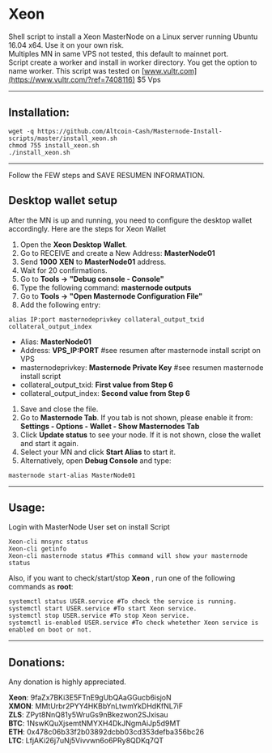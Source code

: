 # Xeon
Shell script to install a Xeon MasterNode on a Linux server running Ubuntu 16.04 x64.  Use it on your own risk.<br>
Multiples MN in same VPS not tested, this default to mainnet port.<br> Script create a worker and install in worker directory. You get the option to name worker.
This script was tested on [www.vultr.com](https://www.vultr.com/?ref=7408116) $5 Vps

***
## Installation:
```
wget -q https://github.com/Altcoin-Cash/Masternode-Install-scripts/master/install_xeon.sh
chmod 755 install_xeon.sh
./install_xeon.sh
```
***

Follow the FEW steps and SAVE RESUMEN INFORMATION. 

## Desktop wallet setup

After the MN is up and running, you need to configure the desktop wallet accordingly. Here are the steps for Xeon Wallet
1. Open the **Xeon Desktop Wallet**.
1. Go to RECEIVE and create a New Address: **MasterNode01**
1. Send **1000** **XEN** to **MasterNode01** address.
1. Wait for 20 confirmations.
1. Go to **Tools -> "Debug console - Console"**
1. Type the following command: **masternode outputs**
1. Go to  **Tools -> "Open Masternode Configuration File"**
1. Add the following entry:
```
alias IP:port masternodeprivkey collateral_output_txid collateral_output_index
```
* Alias: **MasterNode01** 
* Address: **VPS_IP:PORT** #see resumen after masternode install script on VPS
* masternodeprivkey: **Masternode Private Key** #see resumen masternode install script
* collateral_output_txid: **First value from Step 6**
* collateral_output_index:  **Second value from Step 6**
1. Save and close the file.
1. Go to **Masternode Tab**. If you tab is not shown, please enable it from: **Settings - Options - Wallet - Show Masternodes Tab**
1. Click **Update status** to see your node. If it is not shown, close the wallet and start it again. 
1. Select your MN and click **Start Alias** to start it.
1. Alternatively, open **Debug Console** and type:
```
masternode start-alias MasterNode01
```
***

## Usage:
Login with MasterNode User set on install Script
```
Xeon-cli mnsync status
Xeon-cli getinfo
Xeon-cli masternode status #This command will show your masternode status
```

Also, if you want to check/start/stop **Xeon** , run one of the following commands as **root**:

```
systemctl status USER.service #To check the service is running.
systemctl start USER.service #To start Xeon service.
systemctl stop USER.service #To stop Xeon service.
systemctl is-enabled USER.service #To check whetether Xeon service is enabled on boot or not.
```
***

## Donations:  

Any donation is highly appreciated.  

**Xeon**: 9faZx7BKi3E5FTnE9gUbQAaGGucb6isjoN<br>
**XMON**: MMtUrbr2PYY4HKBbYnLtwmYkDHdKfNL7iF<br>
**ZLS**: ZPyt8NnQ81y5WruGs9nBkezwon2SJxisau <br>
**BTC**: 1NswKQuXjsemtNMYXH4DkJNgmAiJp5d9MT  <br>
**ETH**: 0x478c06b33f2b03892dcbb03cd353defba356bc26 <br>
**LTC**: LfjAKi26j7uNj5Vivvwn6o6PRy8QDKq7QT<br>
